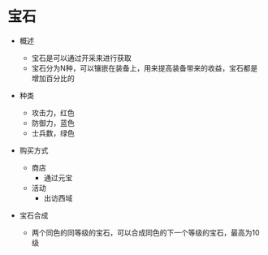 宝石
======

+ 概述
    + 宝石是可以通过开采来进行获取
    + 宝石分为N种，可以镶嵌在装备上，用来提高装备带来的收益，宝石都是增加百分比的

+ 种类
    + 攻击力，红色
    + 防御力，蓝色
    + 士兵数，绿色


+ 购买方式
    + 商店
        + 通过元宝
    + 活动
        + 出访西域

+ 宝石合成
    + 两个同色的同等级的宝石，可以合成同色的下一个等级的宝石，最高为10级


